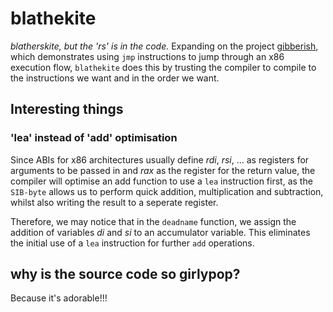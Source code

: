 # blathekite

_blatherskite, but the 'rs' is in the code._ Expanding on the project
[gibberish], which demonstrates using `jmp` instructions to jump through an 
x86 execution flow, `blathekite` does this by trusting the compiler to compile 
to the instructions we want and in the order we want.

[gibberish]: https://github.com/phoreverpheebs/gibberish

## Interesting things

### 'lea' instead of 'add' optimisation

Since ABIs for x86 architectures usually define _rdi_, _rsi_, ... as
registers for arguments to be passed in and _rax_ as the register for
the return value, the compiler will optimise an add function to use
a `lea` instruction first, as the `SIB-byte` allows us to perform quick
addition, multiplication and subtraction, whilst also writing the result
to a seperate register.

Therefore, we may notice that in the `deadname` function, we assign the 
addition of variables _di_ and _si_ to an accumulator variable. This eliminates
the initial use of a `lea` instruction for further `add` operations.

## why is the source code so girlypop?

Because it's adorable!!!
